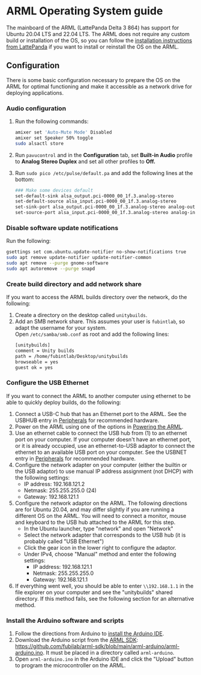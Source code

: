 # ARML Operating System guide

The mainboard of the ARML (LattePanda Delta 3 864) has support for Ubuntu 20.04 LTS and 22.04 LTS. The ARML does not require any custom build or installation of the OS, so you can follow the [installation instructions from LattePanda](https://docs.lattepanda.com/content/3rd_delta_edition/Operating_Systems_Ubuntu/) if you want to install or reinstall the OS on the ARML.

## Configuration

There is some basic configuration necessary to prepare the OS on the ARML for optimal functioning and make it accessible as a network drive for deploying applications.

### Audio configuration

1. Run the following commands:

    ```bash
    amixer set 'Auto-Mute Mode' Disabled
    amixer set Speaker 50% toggle
    sudo alsactl store
    ```
    
2. Run `pavucontrol` and in the **Configuration** tab, set **Built-in Audio** profile to **Analog Stereo Duplex** and set all other profiles to **Off.**

3. Run `sudo pico /etc/pulse/default.pa` and add the following lines at the bottom: 
    
    ```bash
    ### Make some devices default
    set-default-sink alsa_output.pci-0000_00_1f.3.analog-stereo
    set-default-source alsa_input.pci-0000_00_1f.3.analog-stereo
    set-sink-port alsa_output.pci-0000_00_1f.3.analog-stereo analog-output-speaker
    set-source-port alsa_input.pci-0000_00_1f.3.analog-stereo analog-input-mic
    ```
### Disable software update notifications
Run the following:
```bash
gsettings set com.ubuntu.update-notifier no-show-notifications true
sudo apt remove update-notifier update-notifier-common
sudo apt remove --purge gnome-software
sudo apt autoremove --purge snapd
```

### Create build directory and add network share
If you want to access the ARML builds directory over the network, do the following:
1. Create a directory on the desktop called `unitybuilds`.
2. Add an SMB network share. This assumes your user is `fubintlab`, so adapt the username for your system.  
    Open `/etc/samba/smb.conf` as root and add the following lines:
    ```bash
    [unitybuilds]
    comment = Unity builds
    path = /home/fubintlab/Desktop/unitybuilds
    browseable = yes
    guest ok = yes
    ```

### Configure the USB Ethernet
If you want to connect the ARML to another computer using ethernet to be able to quickly deploy builds, do the following:
1. Connect a USB-C hub that has an Ethernet port to the ARML. See the USBHUB entry in [Peripherals](./peripherals.md) for recommended hardware.
2. Power on the ARML using one of the options in [Powering the ARML](./power.md#powering-the-ar-magic-lantern).
3. Use an ethernet cable to connect the USB hub from (1) to an ethernet port on your computer. If your computer doesn't have an ethernet port, or it is already occupied, use an ethernet-to-USB adaptor to connect the ethernet to an available USB port on your computer. See the USBNET entry in [Peripherals](./peripherals.md) for recommended hardware.
4. Configure the network adapter on your computer (either the builtin or the USB adaptor) to use manual IP address assignment (not DHCP) with the following settings:
   - IP address: 192.168.121.2
   - Netmask: 255.255.255.0 (24)
   - Gateway: 192.168.121.1
5. Configure the network adaptor on the ARML. The following directions are for Ubuntu 20.04, and may differ slightly if you are running a different OS on the ARML. You will need to connect a monitor, mouse and keyboard to the USB hub attached to the ARML for this step.
   - In the Ubuntu launcher, type "network" and open "Network"
   - Select the network adapter that corresponds to the USB hub (it is probably called "USB Ethernet")
   - Click the gear icon in the lower right to configure the adaptor.
   - Under IPv4, choose "Manual" method and enter the following settings:
      - IP address: 192.168.121.1
      - Netmask: 255.255.255.0
      - Gateway: 192.168.121.1
6. If everything went well, you should be able to enter `\\192.168.1.1` in the file explorer on your computer and see the "unitybuilds" shared directory. If this method fails, see the following section for an alternative method.

### Install the Arduino software and scripts
1. Follow the directions from Arduino to [install the Arduino IDE](https://docs.arduino.cc/software/ide-v1/tutorials/Linux/).
2. Download the Arduino script from the [ARML SDK](https://github.com/fubilab/arml-sdk): https://github.com/fubilab/arml-sdk/blob/main/arml-arduino/arml-arduino.ino. It must be placed in a directory called `arml-arduino`.
3. Open `arml-arduino.ino` in the Arduino IDE and click the "Upload" button to program the microcontroller on the ARML.